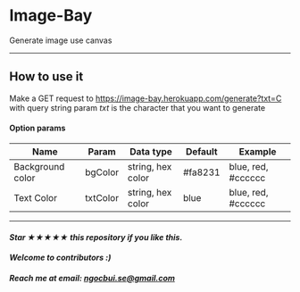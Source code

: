# Image-Bay
Generate image use canvas
____
## How to use it
Make a GET request to https://image-bay.herokuapp.com/generate?txt=C with query string param *txt* is the character that you want to generate

#### Option params
| Name  | Param  | Data type  | Default | Example |
|---|---|---|---|---|
| Background color | bgColor | string, hex color | #fa8231 | blue, red, #cccccc  |
| Text Color | txtColor | string, hex color | blue | blue, red, #cccccc |

----
#### *Star ★★★★★ this repository if you like this.*
#### *Welcome to contributors :)*

##### *Reach me at email: ngocbui.se@gmail.com*
